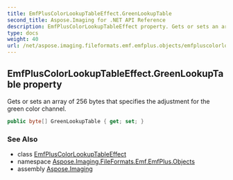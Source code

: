```yaml
---
title: EmfPlusColorLookupTableEffect.GreenLookupTable
second_title: Aspose.Imaging for .NET API Reference
description: EmfPlusColorLookupTableEffect property. Gets or sets an array of 256 bytes that specifies the adjustment for the green color channel
type: docs
weight: 40
url: /net/aspose.imaging.fileformats.emf.emfplus.objects/emfpluscolorlookuptableeffect/greenlookuptable/
---
```

## EmfPlusColorLookupTableEffect.GreenLookupTable property

Gets or sets an array of 256 bytes that specifies the adjustment for the green color channel.

```csharp
public byte[] GreenLookupTable { get; set; }
```

### See Also

* class [EmfPlusColorLookupTableEffect](../)
* namespace [Aspose.Imaging.FileFormats.Emf.EmfPlus.Objects](../../emfpluscolorlookuptableeffect/)
* assembly [Aspose.Imaging](../../../)


